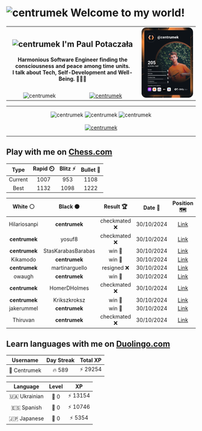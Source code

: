 <h1>
  <img
    src="https://emojis.slackmojis.com/emojis/images/1531849430/4246/blob-sunglasses.gif"
    width="30"
    alt="centrumek"
  />
  Welcome to my world!
</h1>

<table>
  <tbody>
    <tr>
      <td align="center" width="70%" colspan="2">
        <h2>
          <img
            src="https://raw.githubusercontent.com/MartinHeinz/MartinHeinz/master/wave.gif"
            width="30px"
            alt="centrumek"
          />
          I'm Paul Potaczała
        </h2>
        <h4>
          Harmonious Software Engineer finding the consciousness and peace among time units.
          <br/>
          I talk about Tech, Self-Development and Well-Being. 🌿🧘🚀
        </h4>
      </td>
      <td width="30%" rowspan="2">
        <a href="https://app.daily.dev/centrumek">
          <img
            src="./devcard.svg"
            alt="centrumek"
          />
        </a>
      </td>
    </tr>
    <tr align="center">
      <td>
        <img
          src="https://komarev.com/ghpvc/?username=centrumek&label=visitors&color=0e75b6&style=flat"
          alt="centrumek"
        >
      </td>
      <td>
        <a href="https://stackoverflow.com/users/14496012/centrumek">
          <img
            src="https://stackoverflow.com/users/flair/14496012.png?theme=dark"
            alt="centrumek"
          >
        </a>
      </td>
    </tr>
  </tbody>
</table>

---
<div align="center">
  <img 
    src="https://github-readme-stats.vercel.app/api?username=centrumek&show_icons=true&count_private=true&theme=dark&hide_border=true&hide=issues,contribs&bg_color=00000000"
    alt="centrumek"
  />
  <img
    src="https://github-readme-stats.vercel.app/api/top-langs/?username=centrumek&layout=compact&hide_border=true&theme=dark&bg_color=00000000&langs_count=6&exclude_repo=air-statistic-app"
    alt="centrumek"
  />
  <img 
    src="https://github-readme-streak-stats.herokuapp.com?user=centrumek&theme=dark&hide_border=true&background=FFFFFF00"
    alt="centrumek"
  />
  <br/>
  <br/>
  <a href="https://www.buymeacoffee.com/centrumek">
    <img
      src="https://cdn.buymeacoffee.com/buttons/v2/default-orange.png"
      height="50"
      width="210"
      alt="centrumek"
    />
  </a>
</div>

---

## Play with me on [Chess.com](https://www.chess.com/member/centrumek)

<div align="center">
<!--START_SECTION:chessStats-->
<!-- Automatically generated with https://github.com/Balastrong/chess-stats-action -->

| Type | Rapid ⏲️ | Blitz ⚡ | Bullet 🔫 |
|:---:|:---:|:---:|:---:|
| Current | 1007 | 953 | 1108 |
| Best | 1132 | 1098 | 1222 |

| White ⚪ | Black ⚫ | Result 🏆 | Date 📅 | Position 🗺️ | Type 🕕 |
|:---:|:---:|:---:|:---:|:---:|:---:|
| Hilariosanpi | **centrumek** | checkmated ❌ | 30/10/2024 | <a href="http://www.ee.unb.ca/cgi-bin/tervo/fen.pl?select=8/p7/1p1p2Qk/2p4P/8/1PPB4/P7/5K2 b - -">Link</a> | Bullet |
| **centrumek** | yosuf8 | checkmated ❌ | 30/10/2024 | <a href="http://www.ee.unb.ca/cgi-bin/tervo/fen.pl?select=1r5r/p4ppp/2k2b1q/5P2/8/8/P1P1N3/1K6 w - -">Link</a> | Bullet |
| **centrumek** | StasKarabasBarabas | win 🥇 | 30/10/2024 | <a href="http://www.ee.unb.ca/cgi-bin/tervo/fen.pl?select=4r1k1/6p1/1p5p/p1bRpP2/P6P/3K1P2/8/8 b - -">Link</a> | Bullet |
| Kikamodo | **centrumek** | win 🥇 | 30/10/2024 | <a href="http://www.ee.unb.ca/cgi-bin/tervo/fen.pl?select=2k5/4R2p/6p1/4Pp2/Pp4n1/1P3N2/5PPP/3r2K1 w - -">Link</a> | Bullet |
| **centrumek** | martinarguello | resigned ❌ | 30/10/2024 | <a href="http://www.ee.unb.ca/cgi-bin/tervo/fen.pl?select=6k1/6pp/5p2/1qb1p2P/1p1pP1P1/1P1P1P2/4R3/6K1 w - -">Link</a> | Bullet |
| owaugh | **centrumek** | win 🥇 | 30/10/2024 | <a href="http://www.ee.unb.ca/cgi-bin/tervo/fen.pl?select=2k2r2/pp6/2p5/3qP2p/3P2b1/1PQ3RP/P4K2/8 w - -">Link</a> | Bullet |
| **centrumek** | HomerDHolmes | checkmated ❌ | 30/10/2024 | <a href="http://www.ee.unb.ca/cgi-bin/tervo/fen.pl?select=1r2k2r/p2n3p/2Q1p1p1/2bp4/8/5P2/Pq4PP/2KR2NR w k -">Link</a> | Bullet |
| **centrumek** | Krikszkroksz | win 🥇 | 30/10/2024 | <a href="http://www.ee.unb.ca/cgi-bin/tervo/fen.pl?select=8/5k2/5P2/1P2K3/n6p/2p4P/2P5/8 b - -">Link</a> | Bullet |
| jakerummel | **centrumek** | win 🥇 | 30/10/2024 | <a href="http://www.ee.unb.ca/cgi-bin/tervo/fen.pl?select=r7/8/5p2/8/3kN3/1P3PP1/P1b3K1/8 w - -">Link</a> | Bullet |
| Thiruvan | **centrumek** | checkmated ❌ | 30/10/2024 | <a href="http://www.ee.unb.ca/cgi-bin/tervo/fen.pl?select=2R1k3/R3rp2/1B5p/8/2p5/2P3K1/1P5P/8 b - -">Link</a> | Blitz |

<!--END_SECTION:chessStats-->
</div>

## Learn languages with me on [Duolingo.com](https://www.duolingo.com/profile/Centrumek)

<div align="center">
<!--START_SECTION:duolingoStats-->
<!-- Automatically generated with https://github.com/centrumek/duolingo-readme-stats-->

| Username | Day Streak | Total XP |
|:---:|:---:|:---:|
| 👤 Centrumek | 🔥 589 | ⚡ 29254 |

| Language | Level | XP |
|:---:|:---:|:---:|
| 🇺🇦 Ukrainian | 👑 0 | ⚡ 13154 |
| 🇪🇸 Spanish | 👑 0 | ⚡ 10746 |
| 🇯🇵 Japanese | 👑 0 | ⚡ 5354 |

<!--END_SECTION:duolingoStats-->
</div>
<!--
**centrumek/centrumek** is a ✨ _special_ ✨ repository because its `README.md` (this file) appears on your GitHub profile.

Here are some ideas to get you started:

- 🔭 I’m currently working on ...
- 🌱 I’m currently learning ...
- 👯 I’m looking to collaborate on ...
- 🤔 I’m looking for help with ...
- 💬 Ask me about ...
- 📫 How to reach me: ...
- 😄 Pronouns: ...
- ⚡ Fun fact: ...
-->
